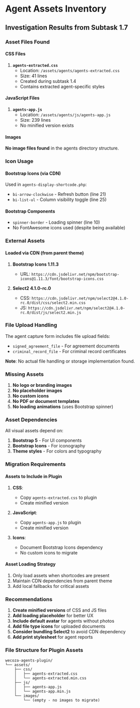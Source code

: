 # Agent Assets Inventory

## Investigation Results from Subtask 1.7

### Asset Files Found

#### CSS Files
1. **`agents-extracted.css`**
   - Location: `/assets/agents/agents-extracted.css`
   - Size: 41 lines
   - Created during subtask 1.4
   - Contains extracted agent-specific styles

#### JavaScript Files
1. **`agents-app.js`**
   - Location: `/assets/agents/js/agents-app.js`
   - Size: 239 lines
   - No minified version exists

#### Images
**No image files found** in the agents directory structure.

### Icon Usage

#### Bootstrap Icons (via CDN)
Used in `agents-display-shortcode.php`:
- `bi-arrow-clockwise` - Refresh button (line 21)
- `bi-list-ul` - Column visibility toggle (line 25)

#### Bootstrap Components
- `spinner-border` - Loading spinner (line 10)
- No FontAwesome icons used (despite being available)

### External Assets

#### Loaded via CDN (from parent theme)
1. **Bootstrap Icons 1.11.3**
   - URL: `https://cdn.jsdelivr.net/npm/bootstrap-icons@1.11.3/font/bootstrap-icons.css`

2. **Select2 4.1.0-rc.0**
   - CSS: `https://cdn.jsdelivr.net/npm/select2@4.1.0-rc.0/dist/css/select2.min.css`
   - JS: `https://cdn.jsdelivr.net/npm/select2@4.1.0-rc.0/dist/js/select2.min.js`

### File Upload Handling

The agent capture form includes file upload fields:
- `signed_agreement_file` - For agreement documents
- `criminal_record_file` - For criminal record certificates

**Note**: No actual file handling or storage implementation found.

### Missing Assets

1. **No logo or branding images**
2. **No placeholder images**
3. **No custom icons**
4. **No PDF or document templates**
5. **No loading animations** (uses Bootstrap spinner)

### Asset Dependencies

All visual assets depend on:
1. **Bootstrap 5** - For UI components
2. **Bootstrap Icons** - For iconography
3. **Theme styles** - For colors and typography

### Migration Requirements

#### Assets to Include in Plugin
1. **CSS**:
   - Copy `agents-extracted.css` to plugin
   - Create minified version

2. **JavaScript**:
   - Copy `agents-app.js` to plugin
   - Create minified version

3. **Icons**:
   - Document Bootstrap Icons dependency
   - No custom icons to migrate

#### Asset Loading Strategy
1. Only load assets when shortcodes are present
2. Maintain CDN dependencies from parent theme
3. Add local fallbacks for critical assets

### Recommendations

1. **Create minified versions** of CSS and JS files
2. **Add loading placeholder** for better UX
3. **Include default avatar** for agents without photos
4. **Add file type icons** for uploaded documents
5. **Consider bundling Select2** to avoid CDN dependency
6. **Add print stylesheet** for agent reports

### File Structure for Plugin Assets
```
wecoza-agents-plugin/
└── assets/
    ├── css/
    │   ├── agents-extracted.css
    │   └── agents-extracted.min.css
    ├── js/
    │   ├── agents-app.js
    │   └── agents-app.min.js
    └── images/
        └── (empty - no images to migrate)
```